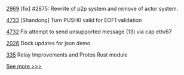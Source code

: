 
[2969](https://github.com/hyperledger/iroha/pull/2969) [fix] #2875: Rewrite of p2p system and remove of actor system.

[4733](https://github.com/hyperledger/besu/pull/4733) [Shandong] Turn PUSH0 valid for EOF1 validation

[4732](https://github.com/hyperledger/besu/pull/4732) Fix attempt to send unsupported message (13) via cap eth/67

[2026](https://github.com/hyperledger/aries-cloudagent-python/pull/2026) Dock updates for json demo

[335](https://github.com/hyperledger-labs/weaver-dlt-interoperability/pull/335) Relay Improvements and Protos Rust module


[See more >>>](https://start-here.hyperledger.org/pull-requests)
